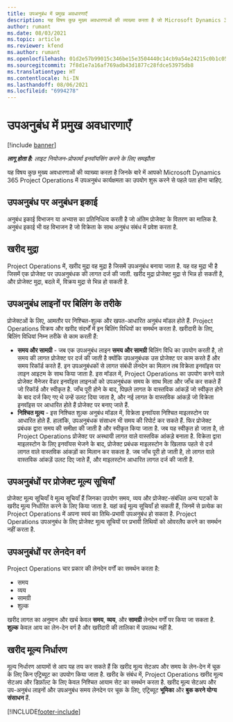 ```yaml
---
title: उपअनुबंध में प्रमुख अवधारणाएँ
description: यह विषय कुछ मुख्य अवधारणाओं की व्याख्या करता है जो Microsoft Dynamics 365 Project Operations में उपअनुबंध पर लागू होते हैं.
author: rumant
ms.date: 08/03/2021
ms.topic: article
ms.reviewer: kfend
ms.author: rumant
ms.openlocfilehash: 01d2e57b99015c346be15e3504440c14cb9a54e24215c0b1c052c5112f4b940a
ms.sourcegitcommit: 7f8d1e7a16af769adb43d1877c28fdce53975db8
ms.translationtype: HT
ms.contentlocale: hi-IN
ms.lasthandoff: 08/06/2021
ms.locfileid: "6994278"
---
```

# <a name="key-concepts-in-subcontracting"></a>उपअनुबंध में प्रमुख अवधारणाएँ

[!include [banner](../../includes/dataverse-preview.md)]

_**लागू होता है:** लाइट नियोजन-प्रोफार्मा इनवॉयसिंग करने के लिए समझौता_

यह विषय कुछ मुख्य अवधारणाओं की व्याख्या करता है जिनके बारे में आपको Microsoft Dynamics 365 Project Operations में उपअनुबंध कार्यक्षमता का उपयोग शुरू करने से पहले पता होना चाहिए.

## <a name="contracting-unit-on-the-subcontract"></a>उपअनुबंध पर अनुबंधन इकाई

अनुबंध इकाई विभाजन या अभ्यास का प्रतिनिधित्व करती है जो अंतिम प्रोजेक्ट के वितरण का मालिक है. अनुबंध इकाई भी वह विभाजन है जो विक्रेता के साथ अनुबंध संबंध में प्रवेश करता है.

## <a name="purchase-currency"></a>खरीद मुद्रा

Project Operations में, खरीद मुद्रा वह मुद्रा है जिसमें उपअनुबंध बनाया जाता है. यह वह मुद्रा भी है जिसमें एक प्रोजेक्ट पर उपअनुबंधक की लागत दर्ज की जाती. खरीद मुद्रा प्रोजेक्ट मुद्रा से भिन्न हो सकती है, और प्रोजेक्ट मुद्रा, बदले में, विक्रय मुद्रा से भिन्न हो सकती है.

## <a name="billing-methods-on-subcontract-lines"></a>उपअनुबंध लाइनों पर बिलिंग के तरीके

प्रोजेक्टओं के लिए, आमतौर पर निश्चित-शुल्क और खपत-आधारित अनुबंध मॉडल होते हैं. Project Operations विक्रय और खरीद संदर्भों में इन बिलिंग विधियों का समर्थन करता है. खरीदारी के लिए, बिलिंग विधियां निम्न तरीके से काम करती हैं:

- **समय और सामग्री** - जब एक उपअनुबंध लाइन **समय और सामग्री** बिलिंग विधि का उपयोग करती है, तो समय की लागत प्रोजेक्ट पर दर्ज की जाती है क्योंकि उपअनुबंधक उस प्रोजेक्ट पर काम करते हैं और समय रिकॉर्ड करते हैं. इन उपअनुबंधकों से लागत संबंधी लेनदेन का मिलान तब विक्रेता इनवॉइस पर लाइन आइटम के साथ किया जाता है. इस मॉडल में, Project Operations का उपयोग करने वाले प्रोजेक्ट मैनेजर वेंडर इनवॉइस लाइनओं को उपअनुबंधक समय के साथ मिला और जाँच कर सकते हैं जो रिकॉर्ड और स्वीकृत है. जाँच पूरी होने के बाद, पिछले लागत के वास्तविक आंकड़ें जो स्वीकृत होने के बाद दर्ज किए गए थे उन्हें उलट दिया जाता है, और नई लागत के वास्तविक आंकड़ें जो विक्रेता इनवॉइस पर आधारित होते हैं प्रोजेक्ट पर बनाए जाते हैं.
- **निश्चित मूल्य** - इस निश्चित शुल्क अनुबंध मॉडल में, विक्रेता इनवॉयस निश्चित माइलस्टोन पर आधारित होते हैं. हालांकि, उपअनुबंधक संसाधन भी समय की रिपोर्ट कर सकते हैं. फिर प्रोजेक्ट प्रबंधक द्वारा समय की समीक्षा की जाती है और स्वीकृत किया जाता है. जब यह स्वीकृत हो जाता है, तो Project Operations प्रोजेक्ट पर अस्थायी लागत वाले वास्तविक आंकड़े बनाता है. विक्रेता द्वारा माइलस्टोन के लिए इनवॉयस भेजने के बाद, प्रोजेक्ट प्रबंधक माइलस्टोन के खिलाफ पहले से दर्ज लागत वाले वास्तविक आंकड़ों का मिलान कर सकता है. जब जाँच पूरी हो जाती है, तो लागत वाले वास्तविक आंकड़ें उलट दिए जाते हैं, और माइलस्टोन आधारित लागत दर्ज की जाती है.

## <a name="project-price-lists-on-subcontracts"></a>उपअनुबंधों पर प्रोजेक्ट मूल्य सूचियाँ

प्रोजेक्ट मूल्य सूचियाँ वे मूल्य सूचियाँ हैं जिनका उपयोग समय, व्यय और प्रोजेक्ट-संबंधित अन्य घटकों के खरीद मूल्य निर्धारित करने के लिए किया जाता है. यहां कई मूल्य सूचियाँ हो सकती हैं, जिनमें से प्रत्येक का Project Operations में अपना स्वयं का तिथि-प्रभावी उपअनुबंध हो सकता है. Project Operations उपअनुबंध के लिए प्रोजेक्ट मूल्य सूचियों पर प्रभावी तिथियों को ओवरलैप करने का समर्थन नहीं करता है.

## <a name="transaction-classes-on-subcontracts"></a>उपअनुबंधों पर लेनदेन वर्ग

Project Operations चार प्रकार की लेनदेन वर्गों का समर्थन करता है:

- समय
- व्यय
- सामग्री
- शुल्क

खरीद लागत का अनुमान और खर्च केवल **समय**, **व्यय**, और **सामग्री** लेनदेन वर्गों पर किया जा सकता है. **शुल्क** केवल आय का लेन-देन वर्ग है और खरीदारी की तालिका में उपलब्ध नहीं है.

## <a name="purchase-pricing-dimensions"></a>खरीद मूल्य निर्धारण

मूल्य निर्धारण आयामों से आप यह तय कर सकते हैं कि खरीद मूल्य सेटअप और समय के लेन-देन में चूक के लिए किन एट्रिब्‍यूट का उपयोग किया जाता है. खरीद के संबंध में, Project Operations खरीद मूल्य सेटअप और डिफ़ॉल्ट के लिए केवल निश्चित आयाम सेट का समर्थन करता है. खरीद मूल्य सेटअप और उप-अनुबंध लाइनों और उपअनुबंध समय लेनदेन पर चूक के लिए, एट्रिब्‍यूट **भूमिका** और **बुक करने योग्य संसाधन** हैं.

[!INCLUDE[footer-include](../../includes/footer-banner.md)]
